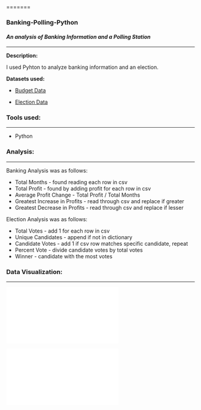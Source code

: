 =======
### Banking-Polling-Python
#### <i> An analysis of Banking Information and a Polling Station</i>

----------------------

**Description:**

I used Pyhton to analyze banking information and an election.

<b>Datasets used:</b>

* [Budget Data](PyBank/Resources/budget_data.csv)

* [Election Data](PyPoll/Resources/election_data.csv)

### Tools used:
----------------------

  - Python

### Analysis:
----------------------

Banking Analysis was as follows:

 - Total Months - found reading each row in csv
 - Total Profit - found by adding profit for each row in csv
 - Average Profit Change - Total Profit / Total Months
 - Greatest Increase in Profits - read through csv and replace if greater
 - Greatest Decrease in Profits - read through csv and replace if lesser

Election Analysis was as follows:

 - Total Votes - add 1 for each row in csv
 - Unique Candidates - append if not in dictionary
 - Candidate Votes - add 1 if csv row matches specific candidate, repeat
 - Percent Vote - divide candidate votes by total votes
 - Winner - candidate with the most votes

###  Data Visualization:
----------------------

![financial_analysis](PyBank/analysis/financial_analysis.txt)

![elections_results](PyBank/analysis/elections_results.txt)
